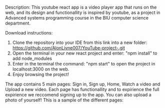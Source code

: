 Description:
This youtube react app is a video player app that runs on the web, and its design and functionallity is inspired by 
youtube, as a project in Advanced systems programming course in the BIU computer science department.

Download instructions:
1. Clone the repository into your IDE from this link into a new folder: https://github.com/AlonLivne007/YouTube-project-.git
2. Open the terminal in your new react project and enter: "npm install" to add node_modules
3. Enter in the terminal the command: "npm start" to open the project in localhost:3000 on the web.
4. Enjoy browsing the project!

The app contains 5 main pages: Sign in, Sign up, Home, Watch a video and Upload a new video.
Each page has functionallity and to expirience the full expirience we reccomend signing up to the app. You can also upload a photo of yourself!
This is a sample of the different pages:

